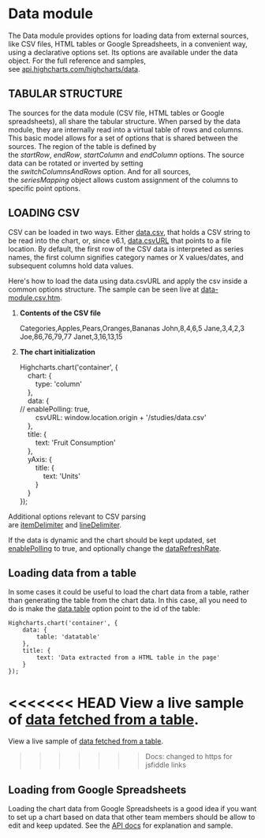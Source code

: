 Data module
===

The Data module provides options for loading data from external sources, like CSV files, HTML tables or Google Spreadsheets, in a convenient way, using a declarative options set. Its options are available under the data object. For the full reference and samples, see [api.highcharts.com/highcharts/data](https://api.highcharts.com/highcharts/data).

TABULAR STRUCTURE
-----------------

The sources for the data module (CSV file, HTML tables or Google spreadsheets), all share the tabular structure. When parsed by the data module, they are internally read into a virtual table of rows and columns. This basic model allows for a set of options that is shared between the sources. The region of the table is defined by the _startRow_, _endRow_, _startColumn_ and _endColumn_ options. The source data can be rotated or inverted by setting the _switchColumnsAndRows_ option. And for all sources, the _seriesMapping_ object allows custom assignment of the columns to specific point options.

LOADING CSV
-----------

CSV can be loaded in two ways. Either [data.csv](https://api.highcharts.com/highcharts/data.csv), that holds a CSV string to be read into the chart, or, since v6.1, [data.csvURL](https://api.highcharts.com/highcharts/data.csvURL) that points to a file location. By default, the first row of the CSV data is interpreted as series names, the first column signifies category names or X values/dates, and subsequent columns hold data values.

Here's how to load the data using data.csvURL and apply the csv inside a common options structure. The sample can be seen live at [data-module.csv.htm](studies/data-module-csv.htm).

1. **Contents of the CSV file**

    
    Categories,Apples,Pears,Oranges,Bananas
    John,8,4,6,5
    Jane,3,4,2,3
    Joe,86,76,79,77
    Janet,3,16,13,15

2. **The chart initialization**

    
    Highcharts.chart('container', {  
        chart: {  
            type: 'column'  
        },  
        data: {  
            // enablePolling: true,  
            csvURL: window.location.origin + '/studies/data.csv'  
        },  
        title: {  
            text: 'Fruit Consumption'  
        },  
        yAxis: {  
            title: {  
                text: 'Units'  
            }  
        }  
    });

Additional options relevant to CSV parsing are [itemDelimiter](https://api.highcharts.com/highcharts/data.itemDelimiter) and [lineDelimiter](https://api.highcharts.com/highcharts/data.lineDelimiter).

If the data is dynamic and the chart should be kept updated, set [enablePolling](https://api.highcharts.com/highcharts/data.enablePolling) to true, and optionally change the [dataRefreshRate](https://api.highcharts.com/highcharts/data.dataRefreshRate).

Loading data from a table
-------------------------

In some cases it could be useful to load the chart data from a table, rather than generating the table from the chart data. In this case, all you need to do is make the [data.table](https://api.highcharts.com/highcharts/data.table) option point to the id of the table:

    
    Highcharts.chart('container', {  
        data: {  
            table: 'datatable'  
        },  
        title: {  
            text: 'Data extracted from a HTML table in the page'  
        }  
    });

<<<<<<< HEAD
View a live sample of [data fetched from a table](https://jsfiddle.net/gh/get/jquery/1.9.1/highslide-software/highcharts.com/tree/master/samples/highcharts/demo/column-parsed/).
=======
View a live sample of [data fetched from a table](https://jsfiddlefiddle.net/gh/get/jquery/1.9.1/highslide-software/highcharts.com/tree/master/samples/highcharts/demo/column-parsed/).
>>>>>>> Docs: changed to https for jsfiddle links

Loading from Google Spreadsheets
--------------------------------

Loading the chart data from Google Spreadsheets is a good idea if you want to set up a chart based on data that other team members should be allow to edit and keep updated. See the [API docs](https://api.highcharts.com/highcharts/data.googleSpreadsheetKey) for explanation and sample.
